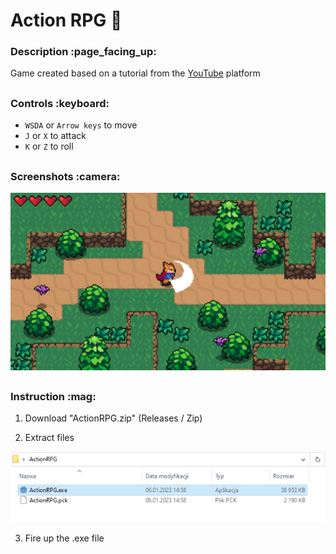 <h1>Action RPG 🦊</h1>

<h3>Description :page_facing_up:</h3>

Game created based on a tutorial from the [YouTube](https://www.youtube.com/watch?v=mAbG8Oi-SvQ&list=PL9FzW-m48fn2SlrW0KoLT4n5egNdX-W9a&index=1&ab_channel=HeartBeast) platform

<h2></h2>
<h3>Controls :keyboard:</h3>

- `WSDA` or `Arrow keys` to move
- `J` or `X` to attack
- `K` or `Z` to roll

<h2></h2>
<h3>Screenshots :camera:</h3>

![Game Folder](./readme/image_02.jpg)

<h2></h2>
<h3>Instruction :mag:</h3>

1) Download "ActionRPG.zip" (Releases / Zip)

2) Extract files

![Game Folder](./readme/image_01.jpg)

3) Fire up the .exe file
